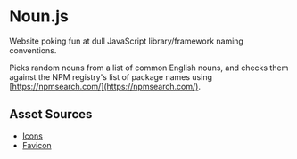 # Noun.js

Website poking fun at dull JavaScript library/framework naming conventions.

Picks random nouns from a list of common English nouns, and checks them against the NPM registry's list of package names using [https://npmsearch.com/](https://npmsearch.com/).

## Asset Sources

* [Icons](https://github.com/encharm/Font-Awesome-SVG-PNG "Font Awesome")
* [Favicon](https://icons8.com/ "Icons8")
